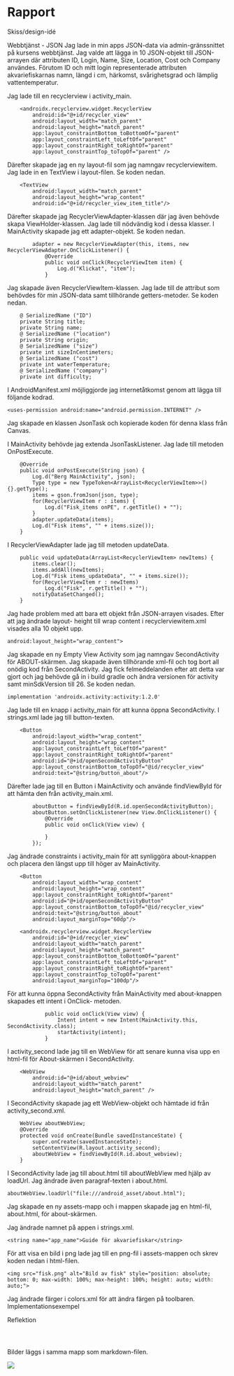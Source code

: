 
# Rapport

Skiss/design-idé

Webbtjänst - JSON
Jag lade in min apps JSON-data via admin-gränssnittet på kursens webbtjänst. Jag valde att lägga in
10 JSON-objekt till JSON-arrayen där attributen ID, Login, Name, Size, Location, Cost och Company
användes. Förutom ID och mitt login representerade attributen akvariefiskarnas namn, längd i cm, 
härkomst, svårighetsgrad och lämplig vattentemperatur. 


Jag lade till en recyclerview i activity_main.
```
    <androidx.recyclerview.widget.RecyclerView
        android:id="@+id/recycler_view"
        android:layout_width="match_parent"
        android:layout_height="match_parent"
        app:layout_constraintBottom_toBottomOf="parent"
        app:layout_constraintLeft_toLeftOf="parent"
        app:layout_constraintRight_toRightOf="parent"
        app:layout_constraintTop_toTopOf="parent" />
```
Därefter skapade jag en ny layout-fil som jag namngav recyclerviewitem. Jag lade in en TextView i
layout-filen. Se koden nedan.
```
    <TextView
        android:layout_width="match_parent"
        android:layout_height="wrap_content"
        android:id="@+id/recycler_view_item_title"/>
```

Därefter skapade jag RecyclerViewAdapter-klassen där jag även behövde skapa ViewHolder-klassen. Jag
lade till nödvändig kod i dessa klasser. I MainActivity skapade jag ett adapter-objekt. Se koden nedan.
```
        adapter = new RecyclerViewAdapter(this, items, new RecyclerViewAdapter.OnClickListener() {
            @Override
            public void onClick(RecyclerViewItem item) {
                Log.d("Klickat", "item");
            }
```
Jag skapade även RecyclerViewItem-klassen. Jag lade till de attribut som behövdes för min JSON-data
samt tillhörande getters-metoder. Se koden nedan.

```
    @ SerializedName ("ID")
    private String title;
    private String name;
    @ SerializedName ("location")
    private String origin;
    @ SerializedName ("size")
    private int sizeInCentimeters;
    @ SerializedName ("cost")
    private int waterTemperature;
    @ SerializedName ("company")
    private int difficulty;
```
I AndroidManifest.xml möjliggjorde jag internetåtkomst genom att lägga till följande kodrad.
```
<uses-permission android:name="android.permission.INTERNET" />
```

Jag skapade en klassen JsonTask och kopierade koden för denna klass från Canvas.

I MainActivity behövde jag extenda JsonTaskListener. Jag lade till metoden OnPostExecute.

```
    @Override
    public void onPostExecute(String json) {
        Log.d("Berg MainActivity", json);
        Type type = new TypeToken<ArrayList<RecyclerViewItem>>() {}.getType();
        items = gson.fromJson(json, type);
        for(RecyclerViewItem r : items) {
            Log.d("Fisk_items onPE", r.getTitle() + "");
        }
        adapter.updateData(items);
        Log.d("Fisk items", "" + items.size());
    }
```
I RecyclerViewAdapter lade jag till metoden updateData.
```
    public void updateData(ArrayList<RecyclerViewItem> newItems) {
        items.clear();
        items.addAll(newItems);
        Log.d("Fisk items_updateData", "" + items.size());
        for(RecyclerViewItem r : newItems)
            Log.d("Fisk", r.getTitle() + "");
        notifyDataSetChanged();
    }
```    

Jag hade problem med att bara ett objekt från JSON-arrayen visades. Efter att jag ändrade layout-
height till wrap content i recyclerviewitem.xml visades alla 10 objekt upp.
```
android:layout_height="wrap_content">
```

Jag skapade en ny Empty View Activity som jag namngav SecondActivity för ABOUT-skärmen. Jag skapade
även tillhörande xml-fil och tog bort all onödig kod från SecondActivity. Jag fick felmeddelanden
efter att detta var gjort och jag behövde gå in i build gradle och ändra versionen för activity samt
minSdkVersion till 26. Se koden nedan.
```
implementation 'androidx.activity:activity:1.2.0'
```
Jag lade till en knapp i activity_main för att kunna öppna SecondActivity. I strings.xml lade jag
till button-texten.
```
    <Button
        android:layout_width="wrap_content"
        android:layout_height="wrap_content"
        app:layout_constraintLeft_toLeftOf="parent"
        app:layout_constraintRight_toRightOf="parent"
        android:id="@+id/openSecondActivityButton"
        app:layout_constraintBottom_toTopOf="@id/recycler_view"
        android:text="@string/button_about"/>
```
Därefter lade jag till en Button i MainActivity och använde findViewById för att hämta den från 
activity_main.xml.
```
        aboutButton = findViewById(R.id.openSecondActivityButton);
        aboutButton.setOnClickListener(new View.OnClickListener() {
            @Override
            public void onClick(View view) {

            }
        });
```
Jag ändrade constraints i activity_main för att synliggöra about-knappen och placera den längst upp
till höger av MainActivity.
```
    <Button
        android:layout_width="wrap_content"
        android:layout_height="wrap_content"
        app:layout_constraintRight_toRightOf="parent"
        android:id="@+id/openSecondActivityButton"
        app:layout_constraintBottom_toTopOf="@id/recycler_view"
        android:text="@string/button_about"
        android:layout_marginTop="60dp"/>

    <androidx.recyclerview.widget.RecyclerView
        android:id="@+id/recycler_view"
        android:layout_width="match_parent"
        android:layout_height="match_parent"
        app:layout_constraintBottom_toBottomOf="parent"
        app:layout_constraintLeft_toLeftOf="parent"
        app:layout_constraintRight_toRightOf="parent"
        app:layout_constraintTop_toTopOf="parent"
        android:layout_marginTop="100dp"/>
```
För att kunna öppna SecondActivity från MainActivity med about-knappen skapades ett intent i OnClick-
metoden.
```
            public void onClick(View view) {
                Intent intent = new Intent(MainActivity.this, SecondActivity.class);
                startActivity(intent);
            }
```            
I activity_second lade jag till en WebView för att senare kunna visa upp en html-fil för About-skärmen
i SecondActivity.
```   
    <WebView
        android:id="@+id/about_webview"
        android:layout_width="match_parent"
        android:layout_height="match_parent" />
```   
I SecondActivity skapade jag ett WebView-objekt och hämtade id från activity_second.xml.
```   
    WebView aboutWebView;
    @Override
    protected void onCreate(Bundle savedInstanceState) {
        super.onCreate(savedInstanceState);
        setContentView(R.layout.activity_second);
        aboutWebView = findViewById(R.id.about_webview);
    }
```   
I SecondActivity lade jag till about.html till aboutWebView med hjälp av loadUrl. Jag ändrade även
paragraf-texten i about.html.
```   
aboutWebView.loadUrl("file:///android_asset/about.html");
```   
Jag skapade en ny assets-mapp och i mappen skapade jag en html-fil, about.html, för about-skärmen.

Jag ändrade namnet på appen i strings.xml.
```
<string name="app_name">Guide för akvariefiskar</string>
```
För att visa en bild i png lade jag till en png-fil i assets-mappen och skrev koden nedan i html-filen.
```
<img src="fisk.png" alt="Bild av fisk" style="position: absolute; bottom: 0; max-width: 100%; max-height: 100%; height: auto; width: auto;">
```

Jag ändrade färger i colors.xml för att ändra färgen på toolbaren.
Implementationsexempel



Reflektion



```
```

```
```

```
```

Bilder läggs i samma mapp som markdown-filen.

![](android.png)
